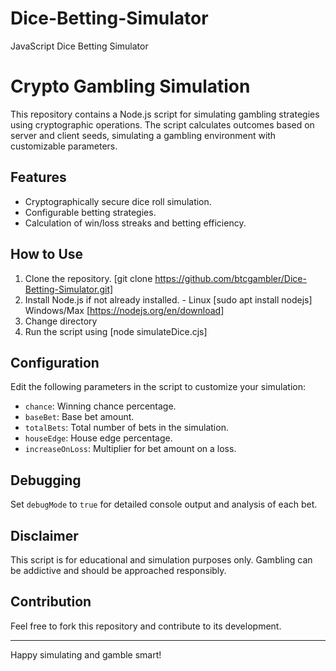 # Dice-Betting-Simulator
JavaScript Dice Betting Simulator

# Crypto Gambling Simulation

This repository contains a Node.js script for simulating gambling strategies using cryptographic operations. The script calculates outcomes based on server and client seeds, simulating a gambling environment with customizable parameters.

## Features

- Cryptographically secure dice roll simulation.
- Configurable betting strategies.
- Calculation of win/loss streaks and betting efficiency.

## How to Use

1. Clone the repository. [git clone https://github.com/btcgambler/Dice-Betting-Simulator.git]
2. Install Node.js if not already installed. - Linux [sudo apt install nodejs] Windows/Max [https://nodejs.org/en/download]
3. Change directory
3. Run the script using [node simulateDice.cjs]

## Configuration

Edit the following parameters in the script to customize your simulation:

- `chance`: Winning chance percentage.
- `baseBet`: Base bet amount.
- `totalBets`: Total number of bets in the simulation.
- `houseEdge`: House edge percentage.
- `increaseOnLoss`: Multiplier for bet amount on a loss.

## Debugging

Set `debugMode` to `true` for detailed console output and analysis of each bet.

## Disclaimer

This script is for educational and simulation purposes only. Gambling can be addictive and should be approached responsibly.

## Contribution

Feel free to fork this repository and contribute to its development.

---

Happy simulating and gamble smart!

